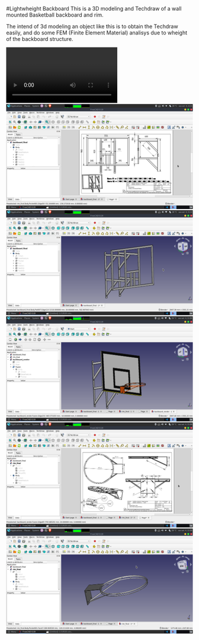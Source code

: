 #Lightwheight Backboard
This is a 3D modeling and Techdraw of a wall mounted Basketball backboard and rim.

The intend of 3d modeling an object like this is to obtain the Techdraw easily, and do some FEM (Finite Element Material) analisys due to wheight of the backboard structure. 

![FEM](https://github.com/Gabriel-Aragao/basketball-backboard-3d/blob/master/media/FEM.mp4?raw=true)
![alt text](https://github.com/Gabriel-Aragao/basketball-backboard-3d/blob/master/media/backboard-techdraw.png?raw=true)
![alt text](https://github.com/Gabriel-Aragao/basketball-backboard-3d/blob/master/media/backboard.png?raw=true)
![alt text](https://github.com/Gabriel-Aragao/basketball-backboard-3d/blob/master/media/render.png?raw=true)
![alt text](https://github.com/Gabriel-Aragao/basketball-backboard-3d/blob/master/media/rim-techdraw.png?raw=true)
![alt text](https://github.com/Gabriel-Aragao/basketball-backboard-3d/blob/master/media/rim.png?raw=true)
